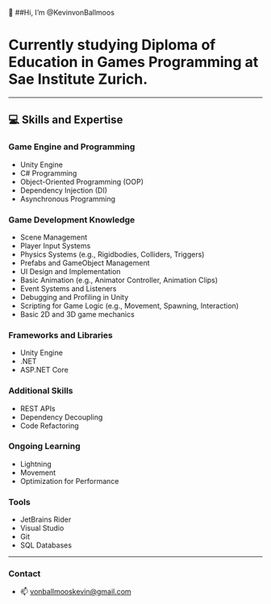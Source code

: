 👋 ##Hi, I’m @KevinvonBallmoos
# Currently studying Diploma of Education in Games Programming at Sae Institute Zurich.
---

## 💻 Skills and Expertise

### Game Engine and Programming
- Unity Engine
- C# Programming
- Object-Oriented Programming (OOP)
- Dependency Injection (DI)
- Asynchronous Programming

### Game Development Knowledge
- Scene Management
- Player Input Systems
- Physics Systems (e.g., Rigidbodies, Colliders, Triggers)
- Prefabs and GameObject Management
- UI Design and Implementation
- Basic Animation (e.g., Animator Controller, Animation Clips)
- Event Systems and Listeners
- Debugging and Profiling in Unity
- Scripting for Game Logic (e.g., Movement, Spawning, Interaction)
- Basic 2D and 3D game mechanics

### Frameworks and Libraries
- Unity Engine
- .NET
- ASP.NET Core

### Additional Skills
- REST APIs
- Dependency Decoupling
- Code Refactoring

### Ongoing Learning
- Lightning
- Movement
- Optimization for Performance

### Tools
- JetBrains Rider
- Visual Studio
- Git
- SQL Databases

---

### Contact
- 📫 vonballmooskevin@gmail.com

<!---
KevinvonBallmoos/KevinvonBallmoos is a ✨ special ✨ repository because its `README.md` (this file) appears on your GitHub profile.
You can click the Preview link to take a look at your changes.
--->
